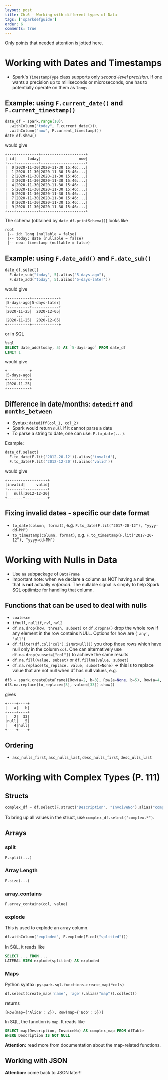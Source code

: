 ```yaml
---
layout: post
title: Ch.6 - Working with different types of Data
tags: ['sparkdefguide']
order: 6
comments: true
---
```


Only points that needed attention is jotted here.

# Working with Dates and Timestamps

- Spark's `TimestampType` class supports only *second-level precision*. If one wants a precision up to milliseconds or microseconds, one has to potentially operate on them as `longs`.

## Example: using `F.current_date()` and `F.current_timestamp()`

```python
date_df = spark.range(10)\
  .withColumn("today", F.current_date())\
  .withColumn("now", F.current_timestamp())
date_df.show()
```

would give

```
+---+----------+--------------------+
| id|     today|                 now|
+---+----------+--------------------+
|  0|2020-11-30|2020-11-30 15:46:...|
|  1|2020-11-30|2020-11-30 15:46:...|
|  2|2020-11-30|2020-11-30 15:46:...|
|  3|2020-11-30|2020-11-30 15:46:...|
|  4|2020-11-30|2020-11-30 15:46:...|
|  5|2020-11-30|2020-11-30 15:46:...|
|  6|2020-11-30|2020-11-30 15:46:...|
|  7|2020-11-30|2020-11-30 15:46:...|
|  8|2020-11-30|2020-11-30 15:46:...|
|  9|2020-11-30|2020-11-30 15:46:...|
+---+----------+--------------------+
```

The schema (obtained by `date_df.printSchema()`) looks like

```
root
 |-- id: long (nullable = false)
 |-- today: date (nullable = false)
 |-- now: timestamp (nullable = false)
```

## Example: using `F.date_add()` and `F.date_sub()`

```python
date_df.select(
  F.date_sub("today", 5).alias("5-days-ago"),
  F.date_add("today", 5).alias("5-days-later"))
```

would give
```
+----------+------------+
|5-days-ago|5-days-later|
+----------+------------+
|2020-11-25|  2020-12-05|
     ...         ...
|2020-11-25|  2020-12-05|
+----------+------------+

```

or in SQL

```SQL
%sql
SELECT date_add(today, 5) AS `5-days-ago` FROM date_df
LIMIT 1
```
would give
```
+----------+
|5-days-ago|
+----------+
|2020-11-25|
+----------+
```

## Difference in date/months: `datediff` and `months_between`

- Syntax: `datediff(col_1, col_2)`
- Spark would return `null` if it cannot parse a date
- To parse a string to date, one can use: `F.to_date(...)`.

Example:

```python
date_df.select(
  F.to_date(F.lit('2012-20-12')).alias('invalid'),
  F.to_date(F.lit('2012-12-20')).alias('valid'))
```

would give 
```
+-------+----------+
|invalid|     valid|
+-------+----------+
|   null|2012-12-20|
+-------+----------+
```

## Fixing invalid dates - specific our date format
- `to_date(column, format)`, e.g. `F.to_date(F.lit("2017-20-12"), "yyyy-dd-MM")`
- `to_timestamp(column, format)`, e.g. `F.to_timestamp(F.lit("2017-20-12"), "yyyy-dd-MM")`

# Working with Nulls in Data

- Use `na` subpackage of `DataFrame`
- Important note: when we declare a column as NOT having a null time, that is **not** actually *enforced*. The nullable signal is simply to help Spark SQL optiimize for handling that column.

## Functions that can be used to deal with nulls
- `coalesce`
- `ifnull`, `nullif`, `nvl`, `nvl2`
- `df.na.drop(how, thresh, subset)` or `df.dropna()` drop the whole row if any element in the row contains NULL. Options for how are (`'any'`, `'all'`)
- `df.filter(df.col("col").isNotNull())` you drop those rows which have null only in the column `col`. One can alternatively use `df.na.drop(subset=["col"])` to achieve the same results
- `df.na.fill(value, subset)` or `df.fillna(value, subset)`
- `df.na.replace(to_replace, value, subset=None)` -> this is to replace value that are not null when df has null values, e.g.

```python
df3 = spark.createDataFrame([Row(a=2, b=3), Row(a=None, b=5), Row(a=4, b=None)])
df3.na.replace(to_replace=[3], value=[33]).show()
```
gives
```
+----+----+
|   a|   b|
+----+----+
|   2|  33|
|null|   5|
|   4|null|
+----+----+
```
## Ordering
- `asc_nulls_first`, `asc_nulls_last`, `desc_nulls_first`, `desc_ulls_last`

# Working with Complex Types (P. 111)

## Structs

```python
complex_df = df.select(F.struct("Description", "InvoiveNo").alias("complex")
```

To bring up all values in the struct, use `complex_df.select("complex.*")`.

## Arrays
### split
```python
F.split(...)
```
### Array Length
```python
F.size(...)
```
### array_contains
```python
F.array_contains(col, value)
```
### explode
This is used to explode an array column.
```python
df.withColumn("exploded", F.explode(F.col("splitted")))
```
In SQL, it reads like
```sql
SELECT ... FROM ...
LATERAL VIEW explode(splitted) AS exploded
```

### Maps
Python syntax: `pyspark.sql.functions.create_map(*cols)`
```python
df.select(create_map('name', 'age').alias("map")).collect()
```
returns
```
[Row(map={'Alice': 2}), Row(map={'Bob': 5})]
```

In SQL, the function is `map`. It reads like
```sql
SELECT map(Description, InvoiceNo) AS complex_map FROM dfTable
WHERE Description IS NOT NULL
```

**Attention:** read more from documentation about the map-related functions.

## Working with JSON

**Attention:** come back to JSON later!! 







